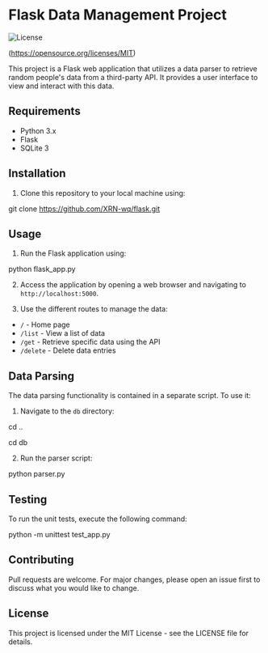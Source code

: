 # Flask Data Management Project

![License](https://img.shields.io/badge/license-MIT-blue.svg)

(https://opensource.org/licenses/MIT)

This project is a Flask web application that utilizes a data parser to retrieve random people's data from a third-party API. It provides a user interface to view and interact with this data.

## Requirements

- Python 3.x
- Flask
- SQLite 3

## Installation

1. Clone this repository to your local machine using:

git clone https://github.com/XRN-wq/flask.git


## Usage

1. Run the Flask application using:

python flask_app.py

2. Access the application by opening a web browser and navigating to `http://localhost:5000`.

3. Use the different routes to manage the data:
- `/` - Home page
- `/list` - View a list of data
- `/get` - Retrieve specific data using the API
- `/delete` - Delete data entries

## Data Parsing

The data parsing functionality is contained in a separate script. To use it:

1. Navigate to the `db` directory:

cd ..

cd db

2. Run the parser script:

python parser.py

## Testing

To run the unit tests, execute the following command:

python -m unittest test_app.py

## Contributing

Pull requests are welcome. For major changes, please open an issue first to discuss what you would like to change.

## License

This project is licensed under the MIT License - see the LICENSE file for details.
